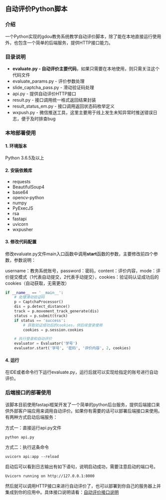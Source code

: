 ## 自动评价Python脚本
### 介绍
一个Python实现的gdou教务系统教学自动评价脚本，除了能在本地直接运行使用外，也包含一个简单的后端服务，提供HTTP接口能力。
### 目录说明
+ **evaluate.py - 自动评价主要代码**，如果只需要在本地使用，则只需关注这个代码文件
+ evaluate_params.py - 评价参数处理
+ slide_captcha_pass.py - 滑动验证码处理
+ api.py - 提供自动评价HTTP接口
+ result.py - 接口调用统一格式返回结果封装
+ result_status_em.py - 接口调用返回状态码枚举定义
+ wxpush.py - 微信推送工具，这里主要用于线上发生未知异常时推送错误日志，便于及时排查bug


### 本地部署使用
#### 1. 环境版本
Python 3.6.5及以上

#### 2. 安装依赖库
+ requests
+ BeautifulSoup4
+ base64
+ opencv-python
+ numpy
+ PyExecJS
+ rsa
+ fastapi
+ uvicorn
+ wxpusher

#### 3. 修改代码配置

修改evaluate.py文件main入口函数中调用**start**函数的参数，主要修改前四个参数，参数说明：

username：教务系统账号，password：密码，content：评价内容，mode：评价提交模式（1代表自动提交，2代表手动提交），cookies：验证码认证成功后的cookies（自动获取，无需更改）
```python
if __name__ == '__main__':
    # 处理滑动验证码
    p = CaptchaProcessor()
    dis = p.detect_distance()
    track = p.movement_track_generate(dis)
    status = p.submit(track)
    if status == 'success':
        # 获取验证成功后的cookies，供后续登录使用
        cookies = p.session.cookies

    # 执行登录和自动评价
    evaluator = Evaluator('学号')
    evaluator.start('学号', '密码', '评价内容', 2, cookies)
```

#### 4. 运行
在IDE或者命令行下运行evaluate.py，运行后就可以实现给指定的账号进行自动评价。

### 后端接口的部署使用
该脚本目前使用fastapi框架开发了一个简单的python后台服务，提供后端接口来供外部客户端应用来调用自动评价。如果你有需要的话可以部署后端接口来使用。
有两种方式启动后端服务：

方式一：直接运行api.py文件
```shell
python api.py
```
方式二：执行这条命令
```shell
uvicorn api:app --reload
```
启动后可以看到日志输出有如下语句，说明启动成功，需要注意启动的端口号。
```shell
Uvicorn running on http://127.0.0.1:8000
```
然后就可以调用HTTP接口来进行自动评价了，也可以部署到你自己的服务器上并集成到你的应用中。具体接口说明请看：<a href="http://www.starix.top/temp/file/evaluate.pdf" target="_blank">自动评价接口说明</a>